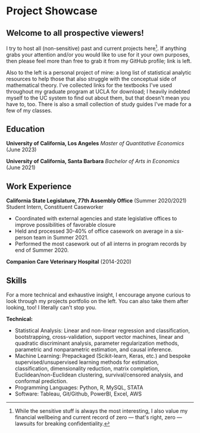 # Project Showcase

## Welcome to all prospective viewers!

I try to host all (non-sensitive) past and current projects here[^1]. If anything grabs your attention and/or you would like to use for it your own purposes, then please feel more than free to grab it from my GitHub profile; link is left.

[^1]: While the sensitive stuff is always the most interesting, I also value my financial wellbeing and current record of zero — that's right, zero — lawsuits for breaking confidentiality.

Also to the left is a personal project of mine: a long list of statistical analytic resources to help those that also struggle with the conceptual side of mathematical theory. I've collected links for the textbooks I've used throughout my graduate program at UCLA for download; I heavily indebted myself to the UC system to find out about them, but that doesn't mean you have to, too. There is also a small collection of study guides I've made for a few of my classes.

## Education
**University of California, Los Angeles**
*Master of Quantitative Economics* (June 2023)

**University of California, Santa Barbara**
*Bachelor of Arts in Economics* (June 2021)

## Work Experience
**California State Legislature, 77th Assembly Office** (Summer 2020/2021)
Student Intern, Constituent Caseworker

- Coordinated with external agencies and state legislative offices to improve possibilities of favorable closure
- Held and processed 30-40% of office casework on average in a six-person team in Summer 2021.
- Performed the most casework out of all interns in program records by end of Summer 2020.

**Companion Care Veterinary Hospital** (2014-2020)

## Skills

For a more technical and exhaustive insight, I encourage anyone curious to look through my projects portfolio on the left. You can also take them after looking, too! I literally can't stop you.

**Technical:**
- Statistical Analysis: Linear and non-linear regression and classification, bootstrapping, cross-validation, support vector machines, linear and quadratic discriminant analysis, parameter regularization methods, parametric and nonparametric estimation, and causal inference.
- Machine Learning: Prepackaged (Scikit-learn, Keras, etc.) and bespoke supervised/unsupervised learning methods for estimation, classification, dimensionality reduction, matrix completion, Euclidean/non-Euclidean clustering, survival/censored analysis, and conformal prediction.
- Programming Languages: Python, R, MySQL, STATA
- Software: Tableau, Git/Github, PowerBI, Excel, AWS

